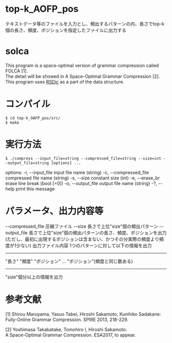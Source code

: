 # top-k_AOFP_pos
テキストデータ等のファイルを入力とし、頻出するパターンの内、長さでtop-k個の長さ、頻度、ポジションを指定したファイルに出力する

# solca
This program is a space-optimal version of grammar compression called FOLCA [1].  
The detail will be showed in A Space-Optimal Grammar Compression [2].  
This program uses [RSDic](https://code.google.com/archive/p/rsdic/) as a part of the data structure.

# コンパイル
    $ cd top-k_OAFP_pos/src/  
    $ make

# 実行方法
    $ ./compress --input_file=string --compressed_file=string --size=int --output_file=string [options] ...
options:
  -i, --input_file         input file name (string)
  -c, --compressed_file    compressed file name (string)
  -s, --size               constant size (int)
  -e, --erase_br           erase line break (bool [=0])
  -o, --output_file        output file name (string)
  -?, --help               print this message

# パラメータ、出力内容等
  --compressed_file  圧縮ファイル
  --size             長さで上位"size"個の頻出パターン
  --output_file      長さで上位"size"個の頻出パターンの長さ、頻度、ポジションを出力 (ただし、最初に出現するポジションは含まない、かつその分実際の頻度より頻度が1少ない)
  出力ファイル内容
  1つのパターンに対して以下の情報を出力
  ****************
  "長さ"
  "頻度"
  "ポジション"
  ...
  "ポジション"(頻度と同じ数ある)
  *****************
  "size"個分以上の情報を出力

# 参考文献
[1] Shirou Maruyama, Yasuo Tabei, Hiroshi Sakamoto, Kunihiko Sadakane:  
Fully-Online Grammar Compression. SPIRE 2013, 218-229.

[2] Yoshimasa Takabatake, Tomohiro I, Hiroshi Sakamoto:  
A Space-Optimal Grammar Compression. ESA2017, to appear.
